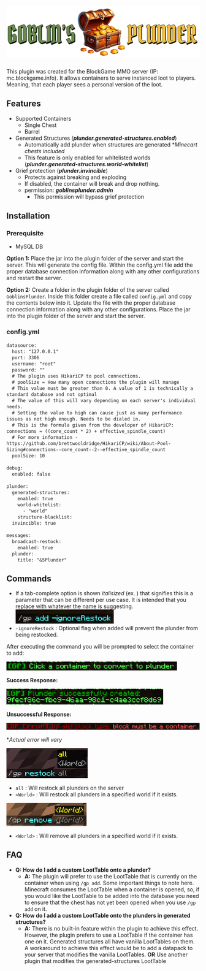 # ![Image Missing](assets/Chest-Banner.png)

This plugin was created for the BlockGame MMO server (IP: mc.blockgame.info). 
It allows containers to serve instanced loot to players. Meaning, that each player sees a personal version of the loot.

## Features
- Supported Containers
  - Single Chest
  - Barrel
- Generated Structures (***plunder.generated-structures.enabled***)
  - Automatically add plunder when structures are generated **Minecart chests included*
  - This feature is only enabled for whitelisted worlds (***plunder.generated-structures.world-whitelist***)
- Grief protection (***plunder.invincible***)
  - Protects against breaking and exploding
  - If disabled, the container will break and drop nothing.
  - permission: ***goblinsplunder.admin***
    - This permission will bypass grief protection


## Installation
### Prerequisite
- MySQL DB

**Option 1:** Place the jar into the plugin folder of the server and start the server. This will generate the config file. Within the config.yml file add the proper database connection information along with any other configurations and restart the server.

**Option 2:** Create a folder in the plugin folder of the server called ```GoblinsPlunder```. Inside this folder create a file called ```config.yml``` and copy the contents below into it. Update the file with the proper database connection information along with any other configurations. Place the jar into the plugin folder of the server and start the server.

### config.yml
```
datasource:
  host: "127.0.0.1"
  port: 3306
  username: "root"
  password: ""
  # The plugin uses HikariCP to pool connections.
  # poolSize = How many open connections the plugin will manage
  # This value must be greater than 0. A value of 1 is technically a standard database and not optimal
  # The value of this will vary depending on each server's individual needs.
  # Setting the value to high can cause just as many performance issues as not high enough. Needs to be dialed in.
  # This is the formula given from the developer of HikariCP: connections = ((core_count * 2) + effective_spindle_count)
  # For more information - https://github.com/brettwooldridge/HikariCP/wiki/About-Pool-Sizing#connections--core_count--2--effective_spindle_count
  poolSize: 10

debug:
  enabled: false

plunder:
  generated-structures:
    enabled: true
    world-whitelist:
      - "world"
    structure-blacklist:
  invincible: true

messages:
  broadcast-restock:
    enabled: true
  plunder:
    title: "&5Plunder"
```

## Commands
- If a tab-complete option is shown _italisized_ (ex. _<World>_) that signifies this is a parameter that can be different per use case. It is intended that you replace _<Parameter>_ with whatever the name is suggesting.
![/gp add](assets/commands/AddCommand.png)
- ```-ignoreRestock``` : Optional flag when added will prevent the plunder from being restocked.

After executing the command you will be prompted to select the container to add:

![Add Request](assets/commands/AddCommandRequest.png)

**Success Response:**

![Add Request](assets/commands/AddCommandSuccess.png)

**Unsuccessful Response:**

![Add Request](assets/commands/AddCommandError.png)

**Actual error will vary*

![/gp restock](assets/commands/RestockCommand.png)
- ```all``` : Will restock all plunders on the server
- ```<World>``` : Will restock all plunders in a specified world if it exists.

![/gp remove](assets/commands/RemoveCommand.png)
- ```<World>``` : Will remove all plunders in a specified world if it exists.

## FAQ
- **Q: How do I add a custom LootTable onto a plunder?**
  - **A:** The plugin will prefer to use the LootTable that is currently on the container when using ```/gp add```. Some important things to note here. Minecraft consumes the LootTable when a container is opened, so, if you would like the LootTable to be added into the database you need to ensure that the chest has not yet been opened when you use ```/gp add``` on it.
- **Q: How do I add a custom LootTable onto the plunders in generated structures?**
  - **A:** There is no built-in feature within the plugin to achieve this effect. However, the plugin prefers to use a LootTable if the container has one on it. Generated structures all have vanilla LootTables on them. A workaround to achieve this effect would be to add a datapack to your server that modifies the vanilla LootTables. **OR** Use another plugin that modifies the generated-structures LootTable



 
